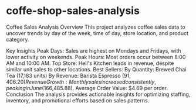 # coffe-shop-sales-analysis
Coffee Sales Analysis
Overview
This project analyzes coffee sales data to uncover trends by day of the week, time of day, store location, and product category.

Key Insights
Peak Days: Sales are highest on Mondays and Fridays, with lower activity on weekends.
Peak Hours: Most orders occur between 8:00 AM and 10:00 AM.
Top Store: Hell's Kitchen leads in revenue, despite similar unit sales to other locations.
Best Sellers:
By Quantity: Brewed Chai Tea (17,183 units)
By Revenue: Barista Espresso ($91,406.20)
Revenue Growth: Monthly sales increased consistently, peaking in June ($166,485.88).
Average Order Value: $4.69 per order.
Conclusion
The analysis provides actionable insights for optimizing staffing, inventory, and promotional efforts based on sales patterns.
